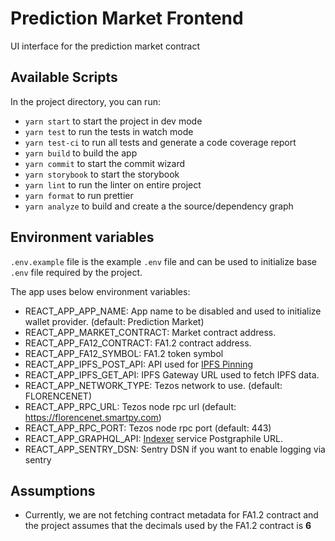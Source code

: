 # Prediction Market Frontend

UI interface for the prediction market contract

## Available Scripts

In the project directory, you can run:

- `yarn start` to start the project in dev mode
- `yarn test` to run the tests in watch mode
- `yarn test-ci` to run all tests and generate a code coverage report
- `yarn build` to build the app
- `yarn commit` to start the commit wizard
- `yarn storybook` to start the storybook
- `yarn lint` to run the linter on entire project
- `yarn format` to run prettier
- `yarn analyze` to build and create a the source/dependency graph

## Environment variables

`.env.example` file is the example `.env` file and can be used to initialize base `.env` file required by the project.

The app uses below environment variables:

- REACT_APP_APP_NAME: App name to be disabled and used to initialize wallet provider. (default: Prediction Market)
- REACT_APP_MARKET_CONTRACT: Market contract address.
- REACT_APP_FA12_CONTRACT: FA1.2 contract address.
- REACT_APP_FA12_SYMBOL: FA1.2 token symbol
- REACT_APP_IPFS_POST_API: API used for [IPFS Pinning](https://github.com/tzConnectBerlin/ipfs-pinning-service)
- REACT_APP_IPFS_GET_API: IPFS Gateway URL used to fetch IPFS data.
- REACT_APP_NETWORK_TYPE: Tezos network to use. (default: FLORENCENET)
- REACT_APP_RPC_URL: Tezos node rpc url (default: https://florencenet.smartpy.com)
- REACT_APP_RPC_PORT: Tezos node rpc port (default: 443)
- REACT_APP_GRAPHQL_API: [Indexer](https://github.com/tzConnectBerlin/storage-sql) service Postgraphile URL.
- REACT_APP_SENTRY_DSN: Sentry DSN if you want to enable logging via sentry

## Assumptions

- Currently, we are not fetching contract metadata for FA1.2 contract and the project assumes that the decimals used by the FA1.2 contract is **6**
